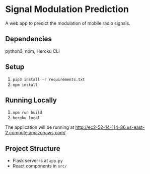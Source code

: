 # Signal Modulation Prediction
A web app to predict the modulation of mobile radio signals.
## Dependencies

python3, npm, Heroku CLI

## Setup

1. `pip3 install -r requirements.txt`
2. `npm install`

## Running Locally

1. `npm run build`
2. `heroku local`

The application will be running at http://ec2-52-14-114-86.us-east-2.compute.amazonaws.com/.

## Project Structure

* Flask server is at `app.py`
* React components in `src/`



